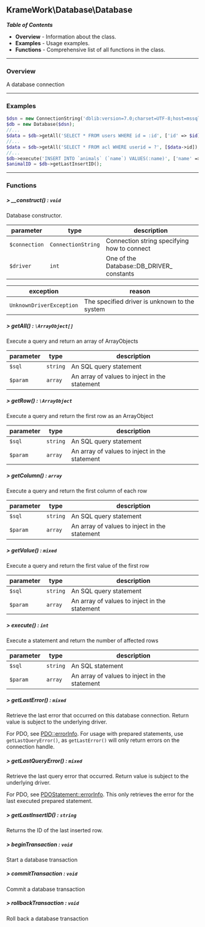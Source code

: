 ## KrameWork\Database\Database

***Table of Contents***
* **Overview** - Information about the class.
* **Examples** - Usage examples.
* **Functions** - Comprehensive list of all functions in the class.

___
### Overview
A database connection
___
### Examples
```php
$dsn = new ConnectionString('dblib:version=7.0;charset=UTF-8;host=mssqlsrvr;dbname=database');
$db = new Database($dsn);
//...
$data = $db->getAll('SELECT * FROM users WHERE id = :id', ['id' => $id]);
//...
$data = $db->getAll('SELECT * FROM acl WHERE userid = ?', [$data->id]);
//...
$db->execute('INSERT INTO `animals` (`name`) VALUES(:name)', ['name' => 'monkey']);
$animalID = $db->getLastInsertID();
```

___
### Functions
##### > __construct() : `void`
Database constructor.

parameter | type | description
--- | --- | ---
`$connection` | `ConnectionString` | Connection string specifying how to connect
`$driver` | `int` | One of the Database::DB_DRIVER_ constants

exception | reason
--- | ---
`UnknownDriverException` | The specified driver is unknown to the system

##### > getAll() : `\ArrayObject[]`
Execute a query and return an array of ArrayObjects

parameter | type | description
--- | --- | ---
`$sql` | `string` | An SQL query statement
`$param` | `array` | An array of values to inject in the statement

##### > getRow() : `\ArrayObject`
Execute a query and return the first row as an ArrayObject

parameter | type | description
--- | --- | ---
`$sql` | `string` | An SQL query statement
`$param` | `array` | An array of values to inject in the statement

##### > getColumn() : `array`
Execute a query and return the first column of each row

parameter | type | description
--- | --- | ---
`$sql` | `string` | An SQL query statement
`$param` | `array` | An array of values to inject in the statement

##### > getValue() : `mixed`
Execute a query and return the first value of the first row

parameter | type | description
--- | --- | ---
`$sql` | `string` | An SQL query statement
`$param` | `array` | An array of values to inject in the statement

##### > execute() : `int`
Execute a statement and return the number of affected rows

parameter | type | description
--- | --- | ---
`$sql` | `string` | An SQL statement
`$param` | `array` | An array of values to inject in the statement

##### > getLastError() : `mixed`
Retrieve the last error that occurred on this database connection. Return value is subject to the underlying driver.

For PDO, see [PDO::errorInfo](https://www.php.net/manual/en/pdo.errorinfo.php). For usage with prepared statements, use `getLastQueryError()`, as `getLastError()` will only return errors on the connection handle.

##### > getLastQueryError() : `mixed`
Retrieve the last query error that occurred. Return value is subject to the underlying driver.

For PDO, see [PDOStatement::errorInfo](https://www.php.net/manual/en/pdostatement.errorinfo.php). This only retrieves the error for the last executed prepared statement.

##### > getLastInsertID() : `string`
Returns the ID of the last inserted row.

##### > beginTransaction : `void`
Start a database transaction

##### > commitTransaction : `void`
Commit a database transaction

##### > rollbackTransaction : `void`
Roll back a database transaction